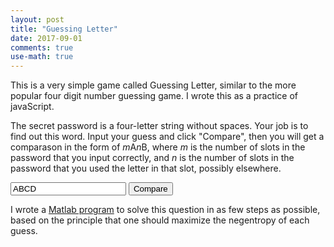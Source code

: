 ```yaml
---
layout: post
title: "Guessing Letter"
date: 2017-09-01
comments: true
use-math: true
---
```


This is a very simple game called Guessing Letter, similar to the more popular four digit number guessing game. I wrote this as a practice of javaScript.

The secret password is a four-letter string without spaces. Your job is to find out this word. Input your guess and click "Compare", then you will get a comparason in the form of $m$A$n$B, where $m$ is the number of slots in the password that you input correctly, and $n$ is the number of slots in the password that you used the letter in that slot, possibly elsewhere.

<input id="txt1" type="text" maxlength="4" value="ABCD" autocomplete="off">
<input type="button" value="Compare" onclick="
		var newWord = document.getElementById('txt1').value.toUpperCase();
		var examine = newWord.match('[A-Z]{4}');
		if (examine != null) {
			var newwordArray = newWord;
			var countA = 0;
			var countB = 0;
			for (i = 0; i < 4; i++) {
			    if (passwordArray[i] == newwordArray[i]) {
				countA = countA + 1;
			    }
			    for (j = 0; j < 4; j++) {
				if (passwordArray[i] == newwordArray[j]) {
				    countB = countB + 1;
				    break;
				}
			    }
			}
			document.getElementById('record').innerHTML = document.getElementById('record').innerHTML.concat(count++, '. ', newWord, ': ', countA, 'A', countB, 'B', '<p></p>')
		}"
	>

<p id="record"></p>

I wrote a [Matlab program](/users/jcyang/assets/files/guessLetter.zip) to solve this question in as few steps as possible, based on the principle that one should maximize the negentropy of each guess. 

<script>
	var count = 1;
	var secretWord = "";
	var passwordArray = ["A", "A", "A", "A"];
	for (i = 0; i < 4; i++) {
	passwordArray[i] = String.fromCharCode(Math.floor(Math.random() * 26) + 65);
	secretWord = secretWord.concat(passwordArray[i]);
	}
	secretWord = passwordArray.join("");
</script>
